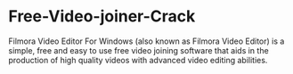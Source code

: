 # Free-Video-joiner-Crack
Filmora Video Editor For Windows (also known as Filmora Video Editor) is a simple, free and easy to use free video joining software that aids in the production of high quality videos with advanced video editing abilities.
